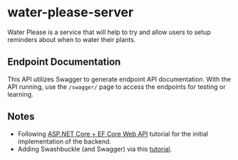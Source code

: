 # water-please-server

Water Please is a service that will help to try and allow users to setup reminders about when to water their plants.

## Endpoint Documentation
This API utilizes Swagger to generate endpoint API documentation. With the API running, use the `/swagger/` page to access the endpoints for testing or learning.

## Notes
* Following [ASP.NET Core + EF Core Web API](https://docs.microsoft.com/en-us/aspnet/core/tutorials/first-web-api?view=aspnetcore-3.1&tabs=visual-studio-code) tutorial for the initial implementation of the backend.
* Adding Swashbuckle (and Swagger) via this [tutorial](https://docs.microsoft.com/en-us/aspnet/core/tutorials/getting-started-with-swashbuckle?view=aspnetcore-3.0&tabs=visual-studio-code).
